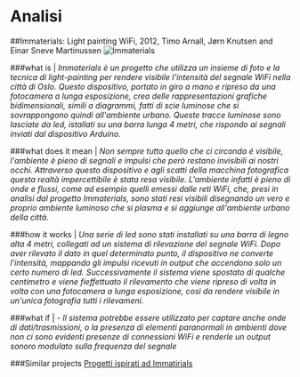 # Analisi

##Immaterials: Light painting WiFi, 2012, Timo Arnall, Jørn Knutsen and Einar Sneve Martinussen
![Immaterials](http://www.elasticspace.com/wp-content/uploads/2012/05/Immaterials-Wifi.jpg)

###what is |
*Immaterials è un progetto che utilizza un insieme di foto e la tecnica di light-painting per rendere visibile l'intensità del segnale WiFi nella città di Oslo. Questo dispositivo, portato in giro a mano e ripreso da una fotocamera a lunga esposizione, crea delle rappresentazioni grafiche bidimensionali, simili a diagrammi, fatti di scie luminose che si sovrappongono quindi all'ambiente urbano. Queste tracce luminose sono lasciate da led, istallati su una barra lunga 4 metri, che rispondo ai segnali inviati dal dispositivo Arduino.*

###what does it mean | 
*Non sempre tutto quello che ci circonda é visibile, l'ambiente è pieno di segnali e impulsi che però restano invisibili ai nostri occhi. Attraverso questo dispositivo e agli scatti della macchina fotografica questa realtà impercettibile è stata resa visibile. L'ambiente infatti è pieno di onde e flussi, come ad esempio quelli emessi dalle reti WiFi, che, presi in analisi dal progetto Immaterials, sono stati resi visibili disegnando un vero e proprio ambiente luminoso che si plasma e si aggiunge all'ambiente urbano della città.* 

###how it works | 
*Una serie di led sono stati installati su una barra di legno alta 4 metri, collegati ad un sistema di rilevazione del segnale WiFi. Dopo aver rilevato il dato in quel determinato punto, il dispositivo ne converte l'intensità, mappando gli impulsi ricevuti in output che accendono solo un certo numero di led. Successivamente il sistema viene spostato di qualche centimetro e viene fieffettuato il rilevamento che viene ripreso di volta in volta con una fotocamera a lunga esposizione, così da rendere visibile in un'unica fotografia tutti i rilevameni.* 

###what if |
*- Il sistema potrebbe essere utilizzato per captare anche onde di dati/trasmissioni, o la presenza di elementi paranormali in ambienti dove non ci sono evidenti presenze di connessioni WiFi e renderle un output sonoro modulato sulla frequenza del segnale*

###Similar projects
[Progetti ispirati ad Immatirials](http://designresearch.no/news/projects-inspired-immaterials-light-painting-wifi)

